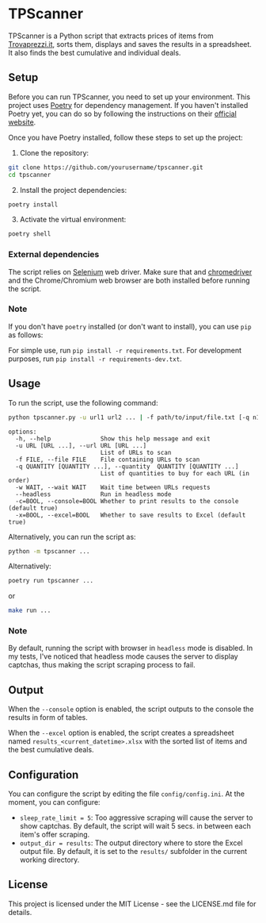 # TPScanner

TPScanner is a Python script that extracts prices of items from [Trovaprezzi.it](https://www.trovaprezzi.it/), sorts them, displays and saves the results in a spreadsheet. It also finds the best cumulative and individual deals.

## Setup

Before you can run TPScanner, you need to set up your environment. This project uses [Poetry](https://python-poetry.org/) for dependency management. If you haven't installed Poetry yet, you can do so by following the instructions on their [official website](https://python-poetry.org/docs/#installation).

Once you have Poetry installed, follow these steps to set up the project:

1. Clone the repository:

```bash
git clone https://github.com/yourusername/tpscanner.git
cd tpscanner
```

2. Install the project dependencies:
```bash
poetry install
```

3. Activate the virtual environment:
```bash
poetry shell
```

### External dependencies

The script relies on [Selenium](https://www.selenium.dev/) web driver. Make sure that and [chromedriver](https://chromedriver.chromium.org/) and the Chrome/Chromium web browser are both installed before running the script. 

### Note

If you don't have `poetry` installed (or don't want to install), you can use `pip` as follows:

For simple use, run `pip install -r requirements.txt`. For development purposes, run `pip install -r requirements-dev.txt`.


## Usage

To run the script, use the following command:

```bash
python tpscanner.py -u url1 url2 ... | -f path/to/input/file.txt [-q n1 n2 ...] [-w n] [--headless] [--console=true|false] [--excel=true|false]
```
```
options:
  -h, --help              Show this help message and exit
  -u URL [URL ...], --url URL [URL ...]
                          List of URLs to scan
  -f FILE, --file FILE    File containing URLs to scan
  -q QUANTITY [QUANTITY ...], --quantity  QUANTITY [QUANTITY ...]
                          List of quantities to buy for each URL (in order)
  -w WAIT, --wait WAIT    Wait time between URLs requests
  --headless              Run in headless mode
  -c=BOOL, --console=BOOL Whether to print results to the console (default true)
  -x=BOOL, --excel=BOOL   Whether to save results to Excel (default true)
```

Alternatively, you can run the script as:

```bash
python -m tpscanner ...
```

Alternatively:
```bash
poetry run tpscanner ...
```

or 

```bash
make run ...
```

### Note

By default, running the script with browser in `headless` mode is disabled. In my tests, I've noticed that headless mode causes the server to display captchas, thus making the script scraping process to fail.


## Output

When the `--console` option is enabled, the script outputs to the console
the results in form of tables.

When the `--excel` option is enabled, the script creates a spreadsheet named `results_<current_datetime>.xlsx` with the sorted list of items and the best cumulative deals.

## Configuration

You can configure the script by editing the file `config/config.ini`. At the moment, you can configure:

- `sleep_rate_limit = 5`: Too aggressive scraping will cause the server to show captchas. By default, the script will wait 5 secs. in between each item's offer scraping.
- `output_dir = results`: The output directory where to store the Excel output file. By default, it is set to the `results/` subfolder in the current working directory.

## License

This project is licensed under the MIT License - see the LICENSE.md file for details.

